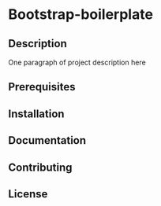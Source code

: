 # Bootstrap-boilerplate

## Description
 One paragraph of project description here

## Prerequisites

## Installation

## Documentation

## Contributing

## License